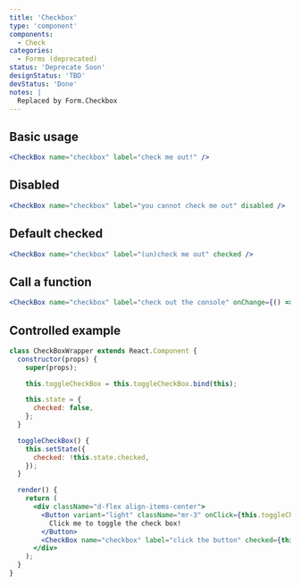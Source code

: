 ```yaml
---
title: 'Checkbox'
type: 'component'
components:
  - Check
categories:
  - Forms (deprecated)
status: 'Deprecate Soon'
designStatus: 'TBD'
devStatus: 'Done'
notes: |
  Replaced by Form.Checkbox
---
```


## Basic usage

```jsx live
<CheckBox name="checkbox" label="check me out!" />
```

## Disabled

```jsx live
<CheckBox name="checkbox" label="you cannot check me out" disabled />
```

## Default checked

```jsx live
<CheckBox name="checkbox" label="(un)check me out" checked />
```

## Call a function

```jsx live
<CheckBox name="checkbox" label="check out the console" onChange={() => console.log('the checkbox changed state')} />
```

## Controlled example

```jsx live
class CheckBoxWrapper extends React.Component {
  constructor(props) {
    super(props);

    this.toggleCheckBox = this.toggleCheckBox.bind(this);

    this.state = {
      checked: false,
    };
  }

  toggleCheckBox() {
    this.setState({
      checked: !this.state.checked,
    });
  }

  render() {
    return (
      <div className="d-flex align-items-center">
        <Button variant="light" className="mr-3" onClick={this.toggleCheckBox}>
          Click me to toggle the check box!
        </Button>
        <CheckBox name="checkbox" label="click the button" checked={this.state.checked} />
      </div>
    );
  }
}
```
